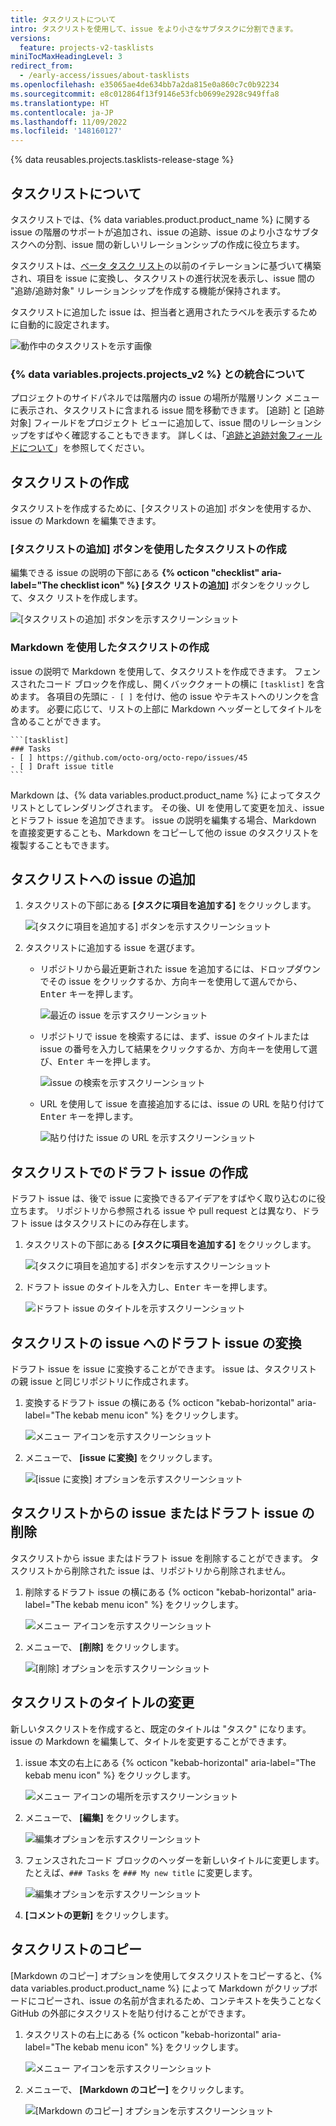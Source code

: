 ```yaml
---
title: タスクリストについて
intro: タスクリストを使用して、issue をより小さなサブタスクに分割できます。
versions:
  feature: projects-v2-tasklists
miniTocMaxHeadingLevel: 3
redirect_from:
  - /early-access/issues/about-tasklists
ms.openlocfilehash: e35065ae4de634bb7a2da815e0a860c7c0b92234
ms.sourcegitcommit: e8c012864f13f9146e53fcb0699e2928c949ffa8
ms.translationtype: HT
ms.contentlocale: ja-JP
ms.lasthandoff: 11/09/2022
ms.locfileid: '148160127'
---
```

{% data reusables.projects.tasklists-release-stage %}

## タスクリストについて

タスクリストでは、{% data variables.product.product_name %} に関する issue の階層のサポートが追加され、issue の追跡、issue のより小さなサブタスクへの分割、issue 間の新しいリレーションシップの作成に役立ちます。

タスクリストは、[ベータ タスク リスト](/get-started/writing-on-github/working-with-advanced-formatting/about-task-lists)の以前のイテレーションに基づいて構築され、項目を issue に変換し、タスクリストの進行状況を表示し、issue 間の "追跡/追跡対象" リレーションシップを作成する機能が保持されます。

タスクリストに追加した issue は、担当者と適用されたラベルを表示するために自動的に設定されます。

![動作中のタスクリストを示す画像](/assets/images/help/issues/tasklist-hero.png)

### {% data variables.projects.projects_v2 %} との統合について

 プロジェクトのサイドパネルでは階層内の issue の場所が階層リンク メニューに表示され、タスクリストに含まれる issue 間を移動できます。 [追跡] と [追跡対象] フィールドをプロジェクト ビューに追加して、issue 間のリレーションシップをすばやく確認することもできます。 詳しくは、「[追跡と追跡対象フィールドについて](/issues/planning-and-tracking-with-projects/understanding-fields/about-tracks-and-tracked-by-fields)」を参照してください。

## タスクリストの作成

タスクリストを作成するために、[タスクリストの追加] ボタンを使用するか、issue の Markdown を編集できます。

### [タスクリストの追加] ボタンを使用したタスクリストの作成

編集できる issue の説明の下部にある **{% octicon "checklist" aria-label="The checklist icon" %} [タスク リストの追加]** ボタンをクリックして、タスク リストを作成します。

![[タスクリストの追加] ボタンを示すスクリーンショット](/assets/images/help/issues/tasklist-add-tasklist-button.png)

### Markdown を使用したタスクリストの作成

issue の説明で Markdown を使用して、タスクリストを作成できます。 フェンスされたコード ブロックを作成し、開くバッククォートの横に `[tasklist]` を含めます。 各項目の先頭に `- [ ]` を付け、他の issue やテキストへのリンクを含めます。 必要に応じて、リストの上部に Markdown ヘッダーとしてタイトルを含めることができます。 

````
```[tasklist]
### Tasks
- [ ] https://github.com/octo-org/octo-repo/issues/45
- [ ] Draft issue title
```
````

Markdown は、{% data variables.product.product_name %} によってタスクリストとしてレンダリングされます。 その後、UI を使用して変更を加え、issue とドラフト issue を追加できます。 issue の説明を編集する場合、Markdown を直接変更することも、Markdown をコピーして他の issue のタスクリストを複製することもできます。



## タスクリストへの issue の追加

1. タスクリストの下部にある **[タスクに項目を追加する]** をクリックします。
   
   ![[タスクに項目を追加する] ボタンを示すスクリーンショット](/assets/images/help/issues/add-new-tasklist-button.png)
   
1. タスクリストに追加する issue を選びます。
   
   * リポジトリから最近更新された issue を追加するには、ドロップダウンでその issue をクリックするか、方向キーを使用して選んでから、<kbd>Enter</kbd> キーを押します。 
     
     ![最近の issue を示すスクリーンショット](/assets/images/help/issues/select-recent-issue.png)
     
   * リポジトリで issue を検索するには、まず、issue のタイトルまたは issue の番号を入力して結果をクリックするか、方向キーを使用して選び、<kbd>Enter</kbd> キーを押します。
     
     ![issue の検索を示すスクリーンショット](/assets/images/help/issues/search-for-issue.png)
     
   * URL を使用して issue を直接追加するには、issue の URL を貼り付けて <kbd>Enter</kbd> キーを押します。
        
     ![貼り付けた issue の URL を示すスクリーンショット](/assets/images/help/issues/paste-issue-url.png)
     

## タスクリストでのドラフト issue の作成

ドラフト issue は、後で issue に変換できるアイデアをすばやく取り込むのに役立ちます。 リポジトリから参照される issue や pull request とは異なり、ドラフト issue はタスクリストにのみ存在します。

1. タスクリストの下部にある **[タスクに項目を追加する]** をクリックします。
   
   ![[タスクに項目を追加する] ボタンを示すスクリーンショット](/assets/images/help/issues/add-new-tasklist-button.png)
   
1. ドラフト issue のタイトルを入力し、<kbd>Enter</kbd> キーを押します。
   
   ![ドラフト issue のタイトルを示すスクリーンショット](/assets/images/help/issues/add-draft-issue-to-tasklist.png)
   

## タスクリストの issue へのドラフト issue の変換

ドラフト issue を issue に変換することができます。 issue は、タスクリストの親 issue と同じリポジトリに作成されます。

1. 変換するドラフト issue の横にある {% octicon "kebab-horizontal" aria-label="The kebab menu icon" %} をクリックします。
   
   ![メニュー アイコンを示すスクリーンショット](/assets/images/help/issues/tasklist-item-kebab.png)
   
1. メニューで、 **[issue に変換]** をクリックします。
   
   ![[issue に変換] オプションを示すスクリーンショット](/assets/images/help/issues/tasklist-convert-to-issue.png)
   

## タスクリストからの issue またはドラフト issue の削除

タスクリストから issue またはドラフト issue を削除することができます。 タスクリストから削除された issue は、リポジトリから削除されません。

1. 削除するドラフト issue の横にある {% octicon "kebab-horizontal" aria-label="The kebab menu icon" %} をクリックします。
   
   ![メニュー アイコンを示すスクリーンショット](/assets/images/help/issues/tasklist-item-kebab.png)
   
1. メニューで、 **[削除]** をクリックします。
   
   ![[削除] オプションを示すスクリーンショット](/assets/images/help/issues/tasklist-remove.png)
   
## タスクリストのタイトルの変更

新しいタスクリストを作成すると、既定のタイトルは "タスク" になります。 issue の Markdown を編集して、タイトルを変更することができます。

1. issue 本文の右上にある {% octicon "kebab-horizontal" aria-label="The kebab menu icon" %} をクリックします。
   
   ![メニュー アイコンの場所を示すスクリーンショット](/assets/images/help/issues/comment-menu.png)
   
1. メニューで、 **[編集]** をクリックします。
   
   ![編集オプションを示すスクリーンショット](/assets/images/help/issues/comment-menu-edit.png)
   
1. フェンスされたコード ブロックのヘッダーを新しいタイトルに変更します。 たとえば、`### Tasks` を `### My new title` に変更します。 
   
   ![編集オプションを示すスクリーンショット](/assets/images/help/issues/edit-tasklist-title.png)
   
1. **[コメントの更新]** をクリックします。

## タスクリストのコピー

[Markdown のコピー] オプションを使用してタスクリストをコピーすると、{% data variables.product.product_name %} によって Markdown がクリップボードにコピーされ、issue の名前が含まれるため、コンテキストを失うことなく GitHub の外部にタスクリストを貼り付けることができます。 

1. タスクリストの右上にある {% octicon "kebab-horizontal" aria-label="The kebab menu icon" %} をクリックします。
   
   ![メニュー アイコンを示すスクリーンショット](/assets/images/help/issues/tasklist-kebab.png)
   
1. メニューで、 **[Markdown のコピー]** をクリックします。
   
   ![[Markdown のコピー] オプションを示すスクリーンショット](/assets/images/help/issues/tasklist-copy-markdown.png)
   
